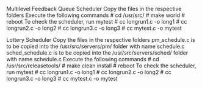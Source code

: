 Multilevel Feedback Queue Scheduler
	Copy the files in the respective folders
	Execute the following commands
		# cd /usr/src/
		# make world
		# reboot
	To check the scheduler, run mytest
		# cc longrun1.c -o long1
		# cc longrun2.c -o long2
		# cc longrun3.c -o long3
		# cc mytest.c -o mytest
		
Lottery Scheduler
	Copy the files in the respective folders
	pm_schedule.c is to be copied into the /usr/src/servers/pm/ folder with name schedule.c
	sched_schedule.c is to be copied into the /usr/src/servers/sched/ folder with name schedule.c
	Execute the following commands
		# cd /usr/src/releasetools/
		# make clean install
		# reboot
	To check the scheduler, run mytest
		# cc longrun1.c -o long1
		# cc longrun2.c -o long2
		# cc longrun3.c -o long3
		# cc mytest.c -o mytest

